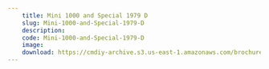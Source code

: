 ```yaml
---
    title: Mini 1000 and Special 1979 D
    slug: Mini-1000-and-Special-1979-D
    description:
    code: Mini-1000-and-Special-1979-D
    image:
    download: https://cmdiy-archive.s3.us-east-1.amazonaws.com/brochures/documents/Mini+1000+and+Special+1979+D.pdf
---
```

<!-- Content of the page -->

##
        